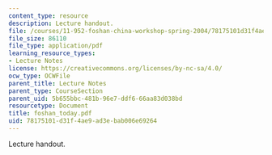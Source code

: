 ```yaml
---
content_type: resource
description: Lecture handout.
file: /courses/11-952-foshan-china-workshop-spring-2004/78175101d31f4ae9ad3ebab006e69264_foshan_today.pdf
file_size: 86110
file_type: application/pdf
learning_resource_types:
- Lecture Notes
license: https://creativecommons.org/licenses/by-nc-sa/4.0/
ocw_type: OCWFile
parent_title: Lecture Notes
parent_type: CourseSection
parent_uid: 5b655bbc-481b-96e7-ddf6-66aa83d038bd
resourcetype: Document
title: foshan_today.pdf
uid: 78175101-d31f-4ae9-ad3e-bab006e69264
---
```

Lecture handout.